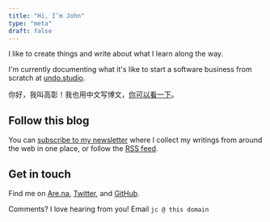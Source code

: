 ```yaml
---
title: "Hi, I’m John"
type: "meta"
draft: false
---
```


I like to create things and write about what I learn along the way.

I'm currently documenting what it's like to start a software business from scratch at [undo.studio](https://undo.studio).

你好，我叫高彰！我也用中文写博文，[你可以看一下](https://gaozhang.co)。

## Follow this blog

You can [subscribe to my newsletter](https://buttondown.email/john) where I collect my writings from around the web in one place, or follow the [RSS feed](index.xml).

## Get in touch

Find me on [Are.na](https://www.are.na/john-jago), [Twitter](https://twitter.com/johncjago/), and [GitHub](https://github.com/johnjago).

Comments? I love hearing from you! Email `jc @ this domain`

